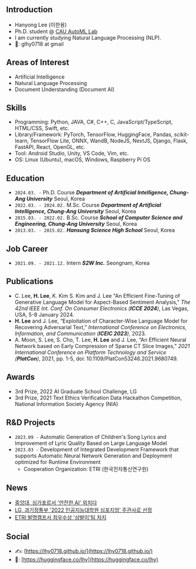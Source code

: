 ## Introduction

- Hanyong Lee (이한용)
- Ph.D. student @ <a href="http://ml.cau.ac.kr/">CAU AutoML Lab</a>
- I am currently studying Natural Language Processing (NLP).
-  📧: glhy0718 at gmail

## Areas of Interest

- Artificial Intelligence
- Natural Language Processing
- Document Understanding (Document AI)

## Skills

- Programming: Python, JAVA, C#, C++, C, JavaScript/TypeScript, HTML/CSS, Swift, etc.
- Library/Framework: PyTorch, TensorFlow, HuggingFace, Pandas, scikit-learn, TensorFlow Lite, ONNX, WandB, NodeJS, NextJS, Django, Flask, FastAPI, React, OpenGL, etc.
- Tool: Android Studio, Unity, VS Code, Vim, etc.
- OS: Linux (Ubuntu), macOS, Windows, Raspberry Pi OS

## Education

- `2024.03. -`
Ph.D. Course
***Department of Artificial Intelligence, Chung-Ang University***
Seoul, Korea
- `2022.03. - 2024.02.`
M.Sc. Course
***Department of Artificial Intelligence, Chung-Ang University***
Seoul, Korea
- `2015.03. - 2022.02.`
B.Sc. Course
***School of Computer Science and Engineering, Chung-Ang University***
Seoul, Korea
- `2013.03. - 2015.02.`
***Hansung Science High School***
Seoul, Korea

## Job Career

- `2021.09. - 2021.12.`
Intern
***S2W Inc.***
Seongnam, Korea

## Publications

- C. Lee, **H. Lee**, K. Kim S. Kim and J. Lee "An Efficient Fine-Tuning of Generative Language Model for Aspect-Based Sentiment Analysis," *The 42nd IEEE Int. Conf. On Consumer Electronics (**ICCE 2024**)*, Las Vegas, USA, 5-8 January 2024.
- **H. Lee** and J. Lee, “Exploitation of Character-Wise Language Model for Recovering Adversarial Text,” *International Conference on Electronics, Information, and Communication (**ICEIC 2023**)*, 2023.
- A. Moon, S. Lee, S. Cho, T. Lee, **H. Lee** and J. Lee,
“An Efficient Neural Network based on Early Compression of Sparse CT Slice Images,” *2021 International Conference on Platform Technology and Service (**PlatCon**)*, 2021, pp. 1-5, doi: 10.1109/PlatCon53246.2021.9680749.

## Awards

- 3rd Prize, 2022 AI Graduate School Challenge, LG
- 3rd Prize, 2021 Text Ethics Verification Data Hackathon Competition, National Information Society Agency (NIA)

## R&D Projects

- `2023.09 -` Automatic Generation of Children's Song Lyrics and Improvement of Lyric Quality Based on Large Language Model
- `2023.03 -` Development of Integrated Development Framework that supports Automatic Neural Network Generation and Deployment optimized for Runtime Environment
  - Cooperation Organization: ETRI (한국전자통신연구원)

## News

- [중앙대, 싱가포르서 '안전한 AI' 외치다](https://www.newstheai.com/news/articleView.html?idxno=4656)
- [LG, 과기정통부 '2022 인공지능대학원 심포지엄’ 주관사로 선정](https://www.getnews.co.kr/news/articleView.html?idxno=595660)
- [ETRI 발명캠프서 최우수상 '삼발이'팀 차지](https://www.etnews.com/201310200156)

## Social

- ✍️: [https://lhy0718.github.io/](https://lhy0718.github.io/)
- 🤗: [https://huggingface.co/lhy](https://huggingface.co/lhy)

